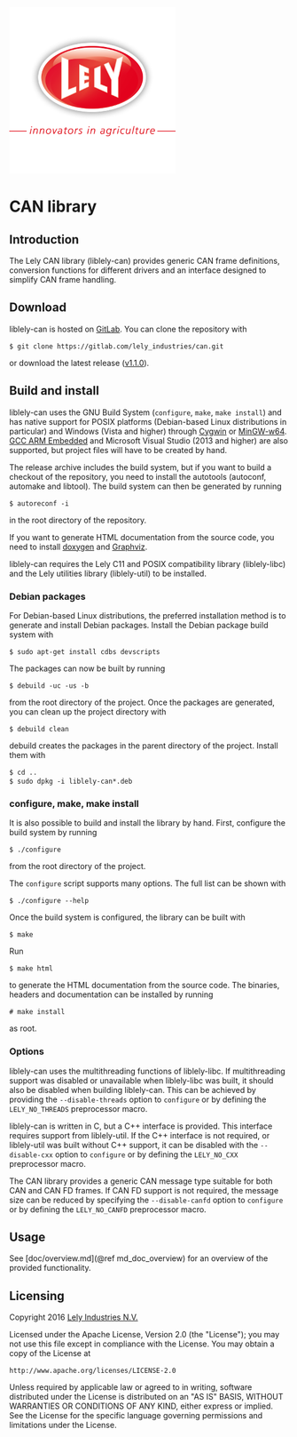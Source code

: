![logo](doc/logo.png)

CAN library
===========

Introduction
------------

The Lely CAN library (liblely-can) provides generic CAN frame definitions,
conversion functions for different drivers and an interface designed to simplify
CAN frame handling.

Download
--------

liblely-can is hosted on [GitLab][]. You can clone the repository with

    $ git clone https://gitlab.com/lely_industries/can.git

or download the latest release
([v1.1.0](https://gitlab.com/lely_industries/can/tags/v1.1.0)).

Build and install
-----------------

liblely-can uses the GNU Build System (`configure`, `make`, `make install`) and
has native support for POSIX platforms (Debian-based Linux distributions in
particular) and Windows (Vista and higher) through [Cygwin][] or [MinGW-w64][].
[GCC ARM Embedded][] and Microsoft Visual Studio (2013 and higher) are also
supported, but project files will have to be created by hand.

The release archive includes the build system, but if you want to build a
checkout of the repository, you need to install the autotools (autoconf,
automake and libtool). The build system can then be generated by running

    $ autoreconf -i

in the root directory of the repository.

If you want to generate HTML documentation from the source code, you need to
install [doxygen][] and [Graphviz][].

liblely-can requires the Lely C11 and POSIX compatibility library (liblely-libc)
and the Lely utilities library (liblely-util) to be installed.

### Debian packages

For Debian-based Linux distributions, the preferred installation method is to
generate and install Debian packages. Install the Debian package build system
with

    $ sudo apt-get install cdbs devscripts

The packages can now be built by running

    $ debuild -uc -us -b

from the root directory of the project. Once the packages are generated, you can
clean up the project directory with

    $ debuild clean

debuild creates the packages in the parent directory of the project. Install
them with

    $ cd ..
    $ sudo dpkg -i liblely-can*.deb

### configure, make, make install

It is also possible to build and install the library by hand. First, configure
the build system by running

    $ ./configure

from the root directory of the project.

The `configure` script supports many options. The full list can be shown with

    $ ./configure --help

Once the build system is configured, the library can be built with

    $ make

Run

    $ make html

to generate the HTML documentation from the source code. The binaries, headers
and documentation can be installed by running

    # make install

as root.

### Options

liblely-can uses the multithreading functions of liblely-libc. If multithreading
support was disabled or unavailable when liblely-libc was built, it should also
be disabled when building liblely-can. This can be achieved by providing the
`--disable-threads` option to `configure` or by defining the `LELY_NO_THREADS`
preprocessor macro.

liblely-can is written in C, but a C++ interface is provided. This interface
requires support from liblely-util. If the C++ interface is not required, or
liblely-util was built without C++ support, it can be disabled with the
`--disable-cxx` option to `configure` or by defining the `LELY_NO_CXX`
preprocessor macro.

The CAN library provides a generic CAN message type suitable for both CAN and
CAN FD frames. If CAN FD support is not required, the message size can be
reduced by specifying the `--disable-canfd` option to `configure` or by defining
the `LELY_NO_CANFD` preprocessor macro.

Usage
-----

See [doc/overview.md](@ref md_doc_overview) for an overview of the provided
functionality.

Licensing
---------

Copyright 2016 [Lely Industries N.V.][]

Licensed under the Apache License, Version 2.0 (the "License");
you may not use this file except in compliance with the License.
You may obtain a copy of the License at

    http://www.apache.org/licenses/LICENSE-2.0

Unless required by applicable law or agreed to in writing, software
distributed under the License is distributed on an "AS IS" BASIS,
WITHOUT WARRANTIES OR CONDITIONS OF ANY KIND, either express or implied.
See the License for the specific language governing permissions and
limitations under the License.

[Cygwin]: https://www.cygwin.com/
[doxygen]: http://www.doxygen.org/
[GCC ARM Embedded]: https://launchpad.net/gcc-arm-embedded
[GitLab]: https://gitlab.com/lely_industries/can
[Graphviz]: http://www.graphviz.org/
[Lely Industries N.V.]: http://www.lely.com
[MinGW-w64]: http://mingw-w64.org/

